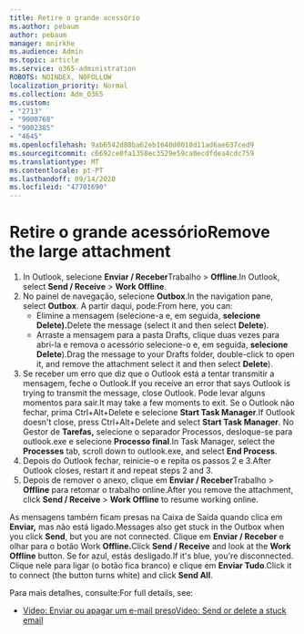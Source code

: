 ```yaml
---
title: Retire o grande acessório
ms.author: pebaum
author: pebaum
manager: mnirkhe
ms.audience: Admin
ms.topic: article
ms.service: o365-administration
ROBOTS: NOINDEX, NOFOLLOW
localization_priority: Normal
ms.collection: Adm_O365
ms.custom:
- "2713"
- "9000768"
- "9002385"
- "4645"
ms.openlocfilehash: 9ab6542d80ba62eb1640d0010d11ad6ae637ced9
ms.sourcegitcommit: c6692ce0fa1358ec3529e59ca0ecdfdea4cdc759
ms.translationtype: MT
ms.contentlocale: pt-PT
ms.lasthandoff: 09/14/2020
ms.locfileid: "47701690"
---
```

# <a name="remove-the-large-attachment"></a><span data-ttu-id="bb5b5-102">Retire o grande acessório</span><span class="sxs-lookup"><span data-stu-id="bb5b5-102">Remove the large attachment</span></span>

1. <span data-ttu-id="bb5b5-103">In Outlook, selecione **Enviar / Receber**Trabalho  >  **Offline**.</span><span class="sxs-lookup"><span data-stu-id="bb5b5-103">In Outlook, select **Send / Receive** > **Work Offline**.</span></span> 
2. <span data-ttu-id="bb5b5-104">No painel de navegação, selecione **Outbox**.</span><span class="sxs-lookup"><span data-stu-id="bb5b5-104">In the navigation pane, select **Outbox**.</span></span> <span data-ttu-id="bb5b5-105">A partir daqui, pode:</span><span class="sxs-lookup"><span data-stu-id="bb5b5-105">From here, you can:</span></span> 
    - <span data-ttu-id="bb5b5-106">Elimine a mensagem (selecione-a e, em seguida, **selecione Delete).**</span><span class="sxs-lookup"><span data-stu-id="bb5b5-106">Delete the message (select it and then select **Delete**).</span></span>
    - <span data-ttu-id="bb5b5-107">Arraste a mensagem para a pasta Drafts, clique duas vezes para abri-la e remova o acessório selecione-o e, em seguida, **selecione Delete**).</span><span class="sxs-lookup"><span data-stu-id="bb5b5-107">Drag the message to your Drafts folder, double-click to open it, and remove the attachment select it and then select **Delete**).</span></span>
3. <span data-ttu-id="bb5b5-108">Se receber um erro que diz que o Outlook está a tentar transmitir a mensagem, feche o Outlook.</span><span class="sxs-lookup"><span data-stu-id="bb5b5-108">If you receive an error that says Outlook is trying to transmit the message, close Outlook.</span></span> <span data-ttu-id="bb5b5-109">Pode levar alguns momentos para sair.</span><span class="sxs-lookup"><span data-stu-id="bb5b5-109">It may take a few moments to exit.</span></span> <span data-ttu-id="bb5b5-110">Se o Outlook não fechar, prima Ctrl+Alt+Delete e selecione **Start Task Manager**.</span><span class="sxs-lookup"><span data-stu-id="bb5b5-110">If Outlook doesn't close, press Ctrl+Alt+Delete and select **Start Task Manager**.</span></span> <span data-ttu-id="bb5b5-111">No Gestor de **Tarefas,** selecione o separador Processos, desloque-se para outlook.exe e selecione **Processo final**.</span><span class="sxs-lookup"><span data-stu-id="bb5b5-111">In Task Manager, select the **Processes** tab, scroll down to outlook.exe, and select **End Process**.</span></span>
4. <span data-ttu-id="bb5b5-112">Depois do Outlook fechar, reinicie-o e repita os passos 2 e 3.</span><span class="sxs-lookup"><span data-stu-id="bb5b5-112">After Outlook closes, restart it and repeat steps 2 and 3.</span></span> 
5. <span data-ttu-id="bb5b5-113">Depois de remover o anexo, clique em **Enviar / Receber**Trabalho  >  **Offline** para retomar o trabalho online.</span><span class="sxs-lookup"><span data-stu-id="bb5b5-113">After you remove the attachment, click **Send / Receive** > **Work Offline** to resume working online.</span></span> 

<span data-ttu-id="bb5b5-114">As mensagens também ficam presas na Caixa de Saída quando clica em **Enviar,** mas não está ligado.</span><span class="sxs-lookup"><span data-stu-id="bb5b5-114">Messages also get stuck in the Outbox when you click **Send**, but you are not connected.</span></span> <span data-ttu-id="bb5b5-115">Clique em **Enviar / Receber** e olhar para o botão Work **Offline.**</span><span class="sxs-lookup"><span data-stu-id="bb5b5-115">Click **Send / Receive** and look at the **Work Offline** button.</span></span> <span data-ttu-id="bb5b5-116">Se for azul, estás desligado.</span><span class="sxs-lookup"><span data-stu-id="bb5b5-116">If it's blue, you're disconnected.</span></span> <span data-ttu-id="bb5b5-117">Clique nele para ligar (o botão fica branco) e clique em **Enviar Tudo**.</span><span class="sxs-lookup"><span data-stu-id="bb5b5-117">Click it to connect (the button turns white) and click **Send All**.</span></span>
 
 <span data-ttu-id="bb5b5-118">Para mais detalhes, consulte:</span><span class="sxs-lookup"><span data-stu-id="bb5b5-118">For full details, see:</span></span>
- [<span data-ttu-id="bb5b5-119">Vídeo: Enviar ou apagar um e-mail preso</span><span class="sxs-lookup"><span data-stu-id="bb5b5-119">Video: Send or delete a stuck email</span></span>](https://support.office.com/article/Video-Send-or-delete-an-email-stuck-in-your-outbox-26d5d34a-4e5f-444a-a9e8-44db04a94dec) 